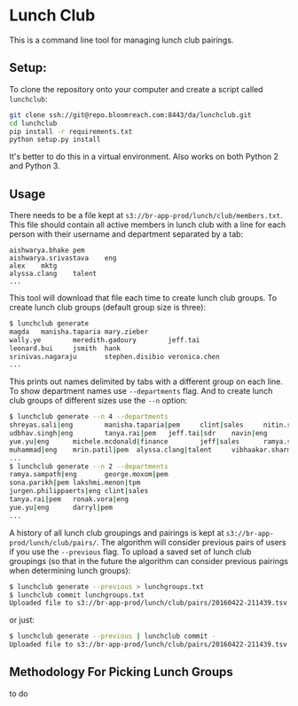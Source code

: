 # Lunch Club

This is a command line tool for managing lunch club pairings. 

## Setup:

To clone the repository onto your computer and create a script called `lunchclub`:

```sh
git clone ssh://git@repo.bloomreach.com:8443/da/lunchclub.git
cd lunchclub
pip install -r requirements.txt
python setup.py install
```

It's better to do this in a virtual environment. Also works on both Python 2 and Python 3.

## Usage

There needs to be a file kept at `s3://br-app-prod/lunch/club/members.txt`. This file should contain 
all active members in lunch club with a line for each person with their username and department separated by a tab:

```
aishwarya.bhake pem
aishwarya.srivastava    eng
alex    mktg
alyssa.clang    talent
...
```

This tool will download that file each time to create lunch club groups. To create lunch club groups (default group size is three):

```sh
$ lunchclub generate
magda   manisha.taparia mary.zieber
wally.ye        meredith.gadoury        jeff.tai
leonard.bui     jsmith  hank
srinivas.nagaraju       stephen.disibio veronica.chen
...
```

This prints out names delimited by tabs with a different group on each line. To show department names use `--departments` flag. And to 
create lunch club groups of different sizes use the `--n` option:

```sh
$ lunchclub generate --n 4 --departments
shreyas.sali|eng        manisha.taparia|pem     clint|sales     nitin.sharma|eng
udbhav.singh|eng        tanya.rai|pem   jeff.tai|sdr    navin|eng
yue.yu|eng      michele.mcdonald|finance        jeff|sales      ramya.sampath|eng
muhammad|eng    mrin.patil|pem  alyssa.clang|talent     vibhaakar.sharma|eng
...
$ lunchclub generate --n 2 --departments
ramya.sampath|eng       george.moxom|pem
sona.parikh|pem lakshmi.menon|tpm
jurgen.philippaerts|eng clint|sales
tanya.rai|pem   ronak.vora|eng
yue.yu|eng      darryl|pem
...
```

A history of all lunch club groupings and pairings is kept at `s3://br-app-prod/lunch/club/pairs/`. The algorithm will consider previous pairs of users if you use the `--previous` flag. To upload a saved set of lunch club groupings (so that in the future the algorithm can consider previous pairings when determining lunch groups):

```sh
$ lunchclub generate --previous > lunchgroups.txt
$ lunchclub commit lunchgroups.txt
Uploaded file to s3://br-app-prod/lunch/club/pairs/20160422-211439.tsv
```

or just:

```sh
$ lunchclub generate --previous | lunchclub commit -
Uploaded file to s3://br-app-prod/lunch/club/pairs/20160422-211439.tsv
```

## Methodology For Picking Lunch Groups

to do



